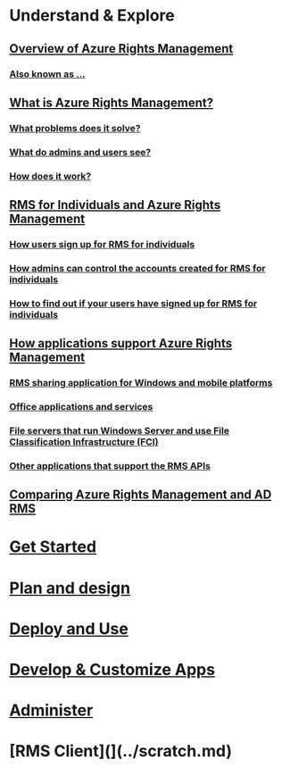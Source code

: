 # Understand & Explore
## [Overview of Azure Rights Management](azure-rights-management.md)
### [Also known as ...](azure-rms-aka.md)
## [What is Azure Rights Management?](what-is-azure-rights-management.md)
### [What problems does it solve?](azure-rms-problems-it-solves.md)
### [What do admins and users see?](what-do-admins-users-see.md)
### [How does it work?](how-does-it-work.md)
## [RMS for Individuals and Azure Rights Management](rms-for-individuals-and-azure-rights-management.md)
### [How users sign up for RMS for individuals](rms-for-individuals-user-signup.md)
### [How admins can control the accounts created for RMS for individuals](rms-for-individuals-admins-take-control.md)
### [How to find out if your users have signed up for RMS for individuals](rms-for-individuals-find-if-users-have-signed-up.md)
## [How applications support Azure Rights Management](how-applications-support-azure-rights-management.md)
### [RMS sharing application for Windows and mobile platforms](sharing-application-for-windows-and-mobile-platforms.md)
### [Office applications and services](rights-management-sharing-application-for-office.md)
### [File servers that run Windows Server and use File Classification Infrastructure (FCI)](how-fileservers-support-azure-rights-management.md)
### [Other applications that support the RMS APIs](other-apps-support-apis.md)
## [Comparing Azure Rights Management and AD RMS](comparing-azure-rights-management-and-ad-rms.md)
# [Get Started](../GetStarted/requirements-for-azure-rights-management.md)
# [Plan and design](../scratch.md)
# [Deploy and Use](../scratch.md)
# [Develop & Customize Apps](../scratch.md)
# [Administer](../scratch.md)
# [RMS Client](](../scratch.md)
